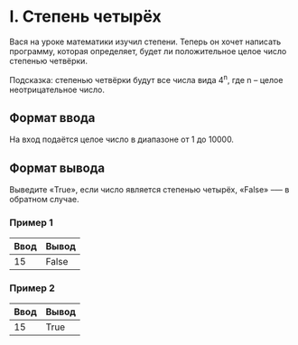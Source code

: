 # I. Степень четырёх

Вася на уроке математики изучил степени. Теперь он хочет написать программу, которая определяет, будет ли положительное целое число степенью четвёрки.

Подсказка: степенью четвёрки будут все числа вида 4<sup>n</sup>, где n – целое неотрицательное число.

## Формат ввода

На вход подаётся целое число в диапазоне от 1 до 10000.

## Формат вывода

Выведите «True», если число является степенью четырёх, «False» –— в обратном случае.

### Пример 1

<table class="sample-tests">
  <thead>
     <tr>
        <th>Ввод</th>
        <th>Вывод</th>
     </tr>
  </thead>
  <tbody>
     <tr>
        <td>15</td>
        <td>False</td>
     </tr>
  </tbody>
</table>

### Пример 2

<table class="sample-tests">
  <thead>
     <tr>
        <th>Ввод</th>
        <th>Вывод</th>
     </tr>
  </thead>
  <tbody>
     <tr>
        <td>15</td>
        <td>True</td>
     </tr>
  </tbody>
</table>